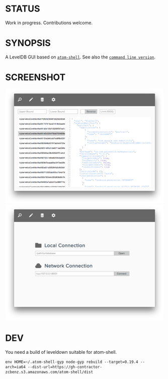 # STATUS
Work in progress. Contributions welcome.

# SYNOPSIS
A LevelDB GUI based on [`atom-shell`][1]. See also the [`command line version`][0].

# SCREENSHOT
![img](/docs/screenshot1.png)
![img](/docs/screenshot2.png)

# DEV
You need a build of leveldown suitable for atom-shell.

```
env HOME=~/.atom-shell-gyp node-gyp rebuild --target=0.19.4 --arch=ia64 --dist-url=https://gh-contractor-zcbenz.s3.amazonaws.com/atom-shell/dist
```

[0]:https://github.com/hij1nx/lev
[1]:https://github.com/atom/atom-shell

